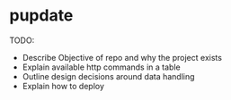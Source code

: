# pupdate
TODO:
- Describe Objective of repo and why the project exists
- Explain available http commands in a table
- Outline design decisions around data handling
- Explain how to deploy